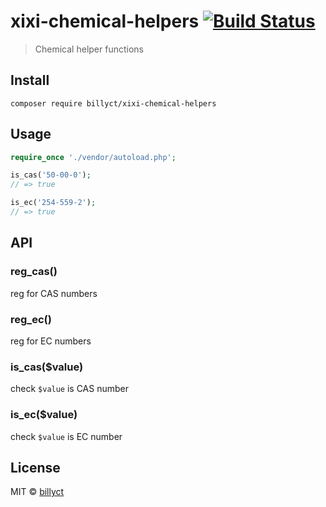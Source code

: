 # xixi-chemical-helpers [![Build Status](https://travis-ci.org/billyct/xixi-chemical-helpers.svg?branch=master)](https://travis-ci.org/billyct/xixi-chemical-helpers)
> Chemical helper functions

## Install
```
composer require billyct/xixi-chemical-helpers
```

## Usage
```php
require_once './vendor/autoload.php';

is_cas('50-00-0');
// => true

is_ec('254-559-2');
// => true
```


## API

### reg_cas()
reg for CAS numbers

### reg_ec()
reg for EC numbers

### is_cas($value)
check `$value` is CAS number

### is_ec($value)
check `$value` is EC number

## License

MIT © [billyct](https://xixisys.com)
